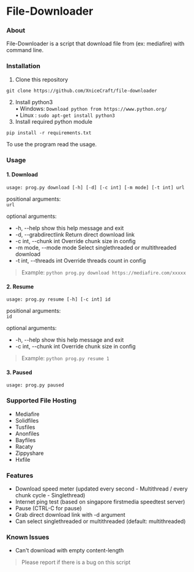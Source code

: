 # File-Downloader

### About
File-Downloader is a script that download file from (ex: mediafire) with command line.

### Installation
1. Clone this repository
```
git clone https://github.com/XniceCraft/file-downloader
```
2. Install python3
<br>• Windows: ```Download python from https://www.python.org/```
<br>• Linux : ```sudo apt-get install python3```
3. Install required python module
```
pip install -r requirements.txt
```

To use the program read the usage.

### Usage
#### 1. Download

```usage: prog.py download [-h] [-d] [-c int] [-m mode] [-t int] url```

positional arguments:<br>
```url```

optional arguments:
 - -h, --help            show this help message and exit
 - -d, --grabdirectlink  Return direct download link
 - -c int, --chunk int   Override chunk size in config
 - -m mode, --mode mode  Select singlethreaded or multithreaded download
 - -t int, --threads int Override threads count in config
 
> Example: ```python prog.py download https://mediafire.com/xxxxx```

#### 2. Resume
```usage: prog.py resume [-h] [-c int] id```

positional arguments:<br>
```id```

optional arguments:
  - -h, --help           show this help message and exit
  - -c int, --chunk int  Override chunk size in config

> Example: ```python prog.py resume 1```

#### 3. Paused
```usage: prog.py paused```

### Supported File Hosting
- Mediafire
- Solidfiles
- Tusfiles
- Anonfiles
- Bayfiles
- Racaty
- Zippyshare
- Hxfile

### Features
- Download speed meter (updated every second - Multithread / every chunk cycle - Singlethread)
- Internet ping test (based on singapore firstmedia speedtest server)
- Pause (CTRL-C for pause)
- Grab direct download link with -d argument
- Can select singlethreaded or multithreaded (default: multithreaded)

### Known Issues
- Can't download with empty content-length

> Please report if there is a bug on this script
